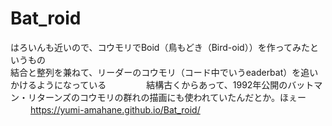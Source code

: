 # Bat_roid

はろいんも近いので、コウモリでBoid（鳥もどき（Bird-oid））を作ってみたというもの  
結合と整列を兼ねて、リーダーのコウモリ（コード中でいうeaderbat）を追いかけるようになっている　　
　　
結構古くからあって、1992年公開のバットマン・リターンズのコウモリの群れの描画にも使われていたんだとか。ほぇー  
　　
https://yumi-amahane.github.io/Bat_roid/
